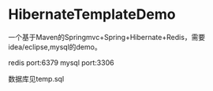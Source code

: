 # HibernateTemplateDemo

一个基于Maven的Springmvc+Spring+Hibernate+Redis，需要idea/eclipse,mysql的demo。

redis port:6379
mysql port:3306

数据库见temp.sql